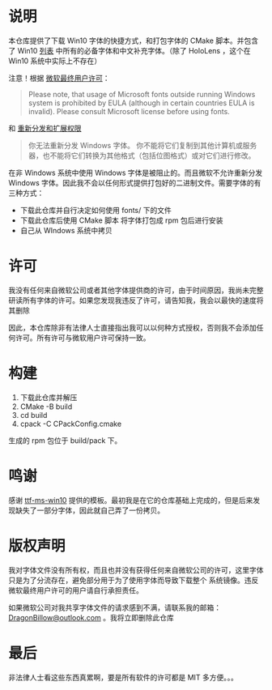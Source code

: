 # 说明

本仓库提供了下载 Win10 字体的快捷方式，和打包字体的 CMake 脚本。并包含了 Win10 [列表](https://docs.microsoft.com/zh-cn/typography/fonts/windows_10_font_list) 中所有的必备字体和中文补充字体。（除了 HoloLens ，这个在 Win10 系统中实际上不存在）

注意！根据 [微软最终用户许可](http://www.microsoft.com/typography/fonts/product.aspx?PID=164)：

> Please note, that usage of Microsoft fonts outside running Windows
> system is prohibited by EULA (although in certain countries EULA is invalid).
> Please consult Microsoft license before using fonts.

和 [重新分发和扩展权限](https://docs.microsoft.com/zh-cn/typography/fonts/font-faq#%E9%87%8D%E6%96%B0%E5%88%86%E5%8F%91%E5%92%8C%E6%89%A9%E5%B1%95%E6%9D%83%E9%99%90)

> 你无法重新分发 Windows 字体。 你不能将它们复制到其他计算机或服务器，也不能将它们转换为其他格式（包括位图格式）或对它们进行修改。

在非 Windows 系统中使用 Windows 字体是被阻止的。而且微软不允许重新分发 Windows 字体。因此我不会以任何形式提供打包好的二进制文件。需要字体的有三种方式：

- 下载此仓库并自行决定如何使用 fonts/ 下的文件
- 下载此仓库后使用 CMake 脚本 将字体打包成 rpm 包后进行安装
- 自己从 WIndows 系统中拷贝

# 许可

我没有任何来自微软公司或者其他字体提供商的许可，由于时间原因，我尚未完整研读所有字体的许可。如果您发现我违反了许可，请告知我，我会以最快的速度将其删除

因此，本仓库除非有法律人士直接指出我可以以何种方式授权，否则我不会添加任何许可。所有许可与微软用户许可保持一致。

# 构建

1. 下载此仓库并解压
2. CMake -B build
3. cd build
4. cpack -C CPackConfig.cmake

生成的 rpm 包位于 build/pack 下。

# 鸣谢

感谢 [ttf-ms-win10](https://github.com/streetsamurai00mi/ttf-ms-win10)
提供的模板。最初我是在它的仓库基础上完成的，但是后来发现缺失了一部分字体，因此就自己弄了一份拷贝。

# 版权声明

我对字体文件没有所有权，而且也并没有获得任何来自微软公司的许可，这里字体只是为了分流存在，避免部分用于为了使用字体而导致下载整个
系统镜像。违反微软最终用户许可的用户请自行承担责任。

如果微软公司对我共享字体文件的请求感到不满，请联系我的邮箱： DragonBillow@outlook.com
。我将立即删除此仓库

# 最后

非法律人士看这些东西真累啊，要是所有软件的许可都是 MIT 多方便。。。
